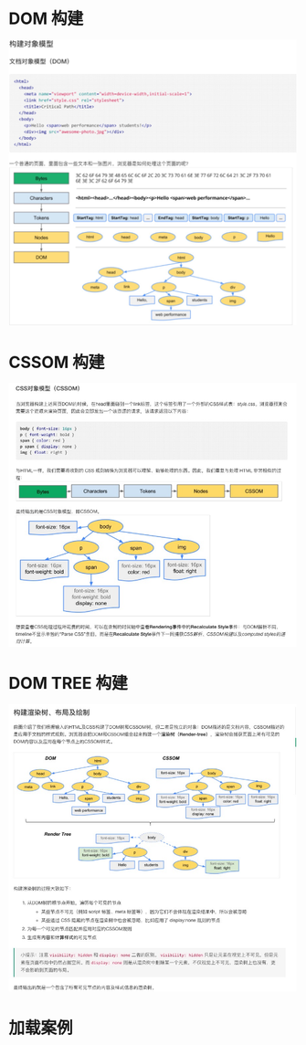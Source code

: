 # DOM 构建
![Alt](./img/process.png)
# CSSOM 构建
![Alt](./img/cssom.png)
# DOM TREE 构建
![Alt](./img/domtree.png)
# 加载案例